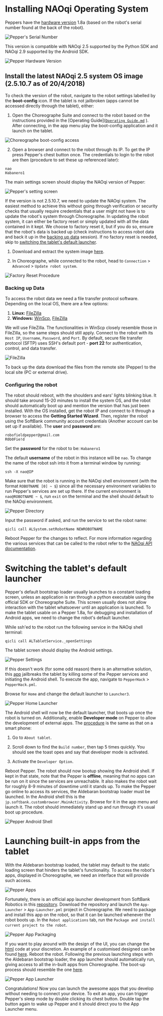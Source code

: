 # Installing NAOqi Operating System

Peppers have the [hardware version](https://support.aldebaran.com/support/solutions/articles/80000963170-is-my-pepper-a-1-7-1-8a-or-1-8-hardware-version-) 1.8a (based on the robot's serial number found at the back of the robot). 

![Pepper's Serial Number](Images/Pepper's%20Serial%20Number.png)  

This version is compatible with NAOqi 2.5 supported by the Python SDK and NAOqi 2.9 supported by the Android SDK. 

![Pepper Hardware Version](Images/Pepper%20Hardware%20version.png)  

## Install the latest NAOqi 2.5 system OS image (2.5.10.7 as of 20/4/2018)

To check the version of the robot, navigate to the robot settings labelled by the **boot-config** icon. If the tablet is not jailbroken (apps cannot be accessed directly through the tablet), either:

1) Open the Choreographe Suite and connect to the robot based on the instructions provided in the [Operating Guide]([`Operating Guide.md`](Operating%20Pepper%20Guide.md)
). After connecting, in the app menu play the boot-config application and it launch on the tablet.

![Choreographe boot-config access](Images/Boot-config%20Choreographe.png)  

2) Open a browser and connect to the robot through its IP. To get the IP press Pepper's chest button once. The credentials to login to the robot are then (procedure to set these up referenced later):

```
nao
Habanero1
```

The main settings screen should display the NAOqi version of Pepper:

![Pepper's setting screen](Images/NAOqi%20Version.png)  

If the version is not 2.5.10.7, we need to update the NAOqi system. The easiest method to achieve this without going through verification or security checks that usually require credentials that a user might not have is to update the robot's system through Choreographe. In updating the robot system, it can either be factory reset or simply updated with all the data contained in it kept. We choose to factory reset it, but if you do so, ensure that the robot's data is backed up (check instructions to access robot data and back it up in the [backing up data](#backing-up-data) session). If no factory reset is needed, skip to [switching the tablet's default launcher](#switching-the-tablet's-default-launcher).

1) Download and extract the system image [here](https://www.robotlab.com/hubfs/pepper-x86-2.5.10.7_2018-04-20_with-root.opn).

2) In Choreographe, while connected to the robot, head to `Connection` > `Advanced` > `Update robot system`.

![Factory Reset Procedure](Images/Factory%20Reset.png)  

### Backing up Data
To access the robot data we need a file transfer protocol software. Depending on the local OS, there are a few options:

1) **Linux:** [FileZilla](https://filezilla-project.org/download.php)
2) **Windows:** [WinScp](https://winscp.net/eng/download.php), [FileZilla](https://filezilla-project.org/download.php)

We will use FileZilla. The functionalities in WinScp closely resemble those in FileZilla, so the same steps should still apply. Connect to the robot with its `Host IP`, `Username`, `Password`, and `Port`. By default, secure file transfer protocol (SFTP) uses SSH's default port - **port 22** for authentication, control, and data transfer. 

![FileZilla](Images/FileZilla.png)  

To back up the data download the files from the remote site (Pepper) to the local site (PC or external drive).

### Configuring the robot 
The robot should reboot, with the shoulders and ears' lights blinking blue. It should take around 15-20 minutes to install the system OS, and the robot should automatically boot up and mention the version that has just been installed. With the OS installed, get the robot IP and connect to it through a browser to access the **Getting Started Wizard**. Then, register the robot using the SoftBank community account credentials (Another account can be set up if available). The **user** and **password** are:

```
robofieldpepper@gmail.com
R0b0Fie!d
```

Set the **password** for the robot to be:
`Habanero1`

The default **username** of the robot in this instance will be `nao`. To change the name of the robot ssh into it from a terminal window by running:

```
ssh -X nao@IP
```

Make sure that the robot is running in the NAOqi shell environment (with the format `ROBOTNAME [0] ~ $`) since all the necessary environment variables to run Pepper's services are set up there. If the current environment is `nao@ROBOTNAME ~ $`, run `exit` on the terminal and the shell should default to the NAOqi environment. 

![Pepper Directory](Images/Robot%20Directory.png)  

Input the password if asked, and run the service to set the robot name:

```
qicli call ALSystem.setRobotName NEWROBOTNAME 
```

Reboot Pepper for the changes to reflect. For more information regarding the various services that can be called to the robot refer to the [NAOqi API documentation](http://doc.aldebaran.com/2-5/naoqi/index.html).

# Switching the tablet's default launcher 

Pepper's default bootstrap loader usually launches to a constant loading screen, unless an application is ran through a python executable using the official SDK or Choreographe Suite. This screen usually does not allow interaction with the tablet whatsoever until an application is launched. To make the tablet usable on a Pepper 1.8a, for debugging and installation of Android apps, we need to change the robot's default launcher. 

While ssh'ed to the robot run the following service in the NAOqi shell terminal:

```
qicli call ALTabletService._openSettings
```

The tablet screen should display the Android settings. 

![Pepper Settings](Images/Pepper%20Settings.jpg)  

If this doesn't work (for some odd reason) there is an alternative solution, this [app](https://github.com/LilithWittmann/pepper-tablet-jailbreak) jailbreaks the tablet by killing some of the Pepper services and initiating the Android shell. To execute the app, navigate to `PepperHack` > `PepperHack.pml`.

Browse for `Home` and change the default launcher to `Launcher3`. 

![Pepper Home Launcher](Images/Home%20Launcher.jpg)  

The Android shell will now be the default launcher, that boots up once the robot is turned on. Additionally, enable **Developer mode** on Pepper to allow the development of external apps. The [procedure](samsung.com/uk/support/mobile-devices/how-do-i-turn-on-the-developer-options-menu-on-my-samsung-galaxy-device/) is the same as that on a smart phone:

1) Go to `About tablet`.

2) Scroll down to find the `Build number`, then tap 5 times quickly. You should see the toast opes and say that developer mode is activated.

3) Activate the `Developer Option`.

Reboot Pepper. The robot should now bootup showing the Android shell. If kept in that state, note that the Pepper is **offline**, meaning that no apps can be run on it since the services are unreachable. It also makes the robot wait for roughly 8-9 minutes of downtime until it stands up. To make the Pepper go online to access its services, the Aldebaran bootstrap loader must be launched. In the Android shell this is the `jp.softbank.custombrowser.MainActivity`. Browse for it in the app menu and launch it. The robot should immediately stand up and run through it's usual boot up procedure. 

![Pepper Android Shell](Images/Android%20Shell%20Launcher.png)

# Launching built-in apps from the tablet
With the Aldebaran bootstrap loaded, the tablet may default to the static loading screen that hinders the tablet's functionality. To access the robot's apps, displayed in Choreographe, we need an interface that will provide such access. 

![Pepper Apps](Images/Robot%20Apps.png)

Fortunately, there is an official app launcher development from SoftBank Robotics in this [repository](https://github.com/softbankrobotics-labs/app-launcher). Download the repository and launch the `App-Launcher` > `App-Launcher.pml` project in Choreographe. We need to package and install this app on the robot, so that it can be launched whenever the robot boots up. In the `Robot applications` tab, run the `Package and install current project to the robot`. 

![Pepper App Packaging](Images/Package.png)

If you want to play around with the design of the UI, you can change the [html](https://github.com/softbankrobotics-labs/app-launcher/tree/master/App-Launcher/html) code at your discretion. An example of a customised designed can be found [here](). Reboot the robot. Following the previous launching steps with the Aldebaran bootstrap loader, the app launcher should automatically run, giving access to all the in-built apps from Choreographe. The boot-up process should resemble the one [here](https://drive.google.com/file/d/1EO9krD9SXPCUJuVTQ2w_suvKQX8j57YY/view?usp=sharing).

![Pepper App Launcher](Images/App%20Launcher.jpg)

Congratulations! Now you can launch the awesome apps that you develop without needing to connect your device. To exit an app, you can trigger Pepper's sleep mode by double clicking its chest button. Double tap the button again to wake up Pepper and it should direct you to the App Launcher menu.